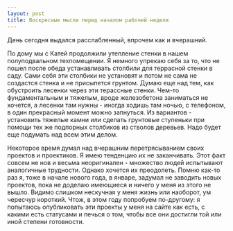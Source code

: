 ```yaml
---
layout: post
title: Воскресные мысли перед началом рабочей недели
---
```


День сегодня выдался расслабленный, впрочем как и вчерашний.

По дому мы с Катей продолжили утепление стенки в нашем полуподвальном техпомещении. Я немного упрекаю себя за то, что не пошел после обеда устанавливать столбили для террасной стенки в саду. Сами себя эти столбики не установят и потом не сама не создастся стенка и не присыпется грунтом. Думаю еще над тем, как обустроить лесенки через эти терассные стенки. Чем-то фундаментальным и тяжелым, вроде железобетона заниматься не хочется, а лесенки там нужны - иногда ходишь там ночью, с телефоном, в один прекрасный момент можно запнуться. Из вариантов - установить тяжелые камни или сделать грунтовые ступеньки при помощи тех же подпорных столбиков из стволов деревьев. Надо будет еще подумать над всем этим делом.

Некоторое время думал над вчерашним перетрясыванием своих проектов и проектиков. Я имею тенденцию их не заканчивать. Этот факт совсем не нов и весьма неоригинален - множество людей испытывают аналогичные трудности. Однако хочется их преодолеть. Помню как-то раз я, тоже в начале нового года, в январе, задумал не заводить новых проектов, пока не доделаю имеющиеся и ничего у меня из этого не вышло. Видимо слишком нескучная у меня жизнь или наоборот, ум чересчур короткий. Чтож, в этом году попробуем по-другому: я попытаюсь опубликовать эти проекты у меня на сайте как есть, с какими есть статусами и печься о том, чтобы все они достигли той или иной степени готовности.